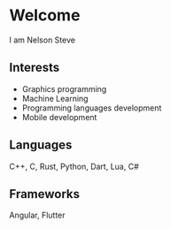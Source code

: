 # Welcome
I am Nelson Steve
## Interests
- Graphics programming
- Machine Learning
- Programming languages development
- Mobile development
## Languages
C++, C, Rust, Python, Dart, Lua, C#
## Frameworks
Angular, Flutter
